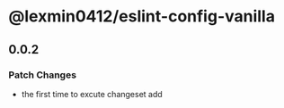 # @lexmin0412/eslint-config-vanilla

## 0.0.2

### Patch Changes

- the first time to excute changeset add

